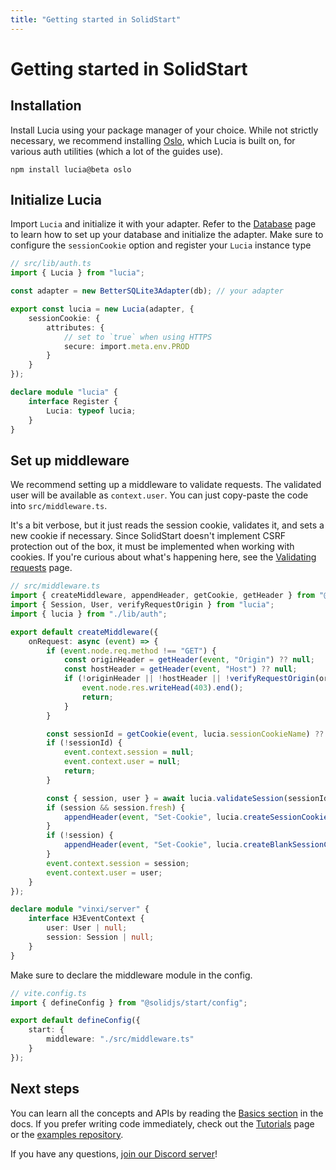 ```yaml
---
title: "Getting started in SolidStart"
---
```


# Getting started in SolidStart

## Installation

Install Lucia using your package manager of your choice. While not strictly necessary, we recommend installing [Oslo](https://oslo.js.org), which Lucia is built on, for various auth utilities (which a lot of the guides use).

```
npm install lucia@beta oslo
```

## Initialize Lucia

Import `Lucia` and initialize it with your adapter. Refer to the [Database](/database) page to learn how to set up your database and initialize the adapter. Make sure to configure the `sessionCookie` option and register your `Lucia` instance type

```ts
// src/lib/auth.ts
import { Lucia } from "lucia";

const adapter = new BetterSQLite3Adapter(db); // your adapter

export const lucia = new Lucia(adapter, {
	sessionCookie: {
		attributes: {
			// set to `true` when using HTTPS
			secure: import.meta.env.PROD
		}
	}
});

declare module "lucia" {
	interface Register {
		Lucia: typeof lucia;
	}
}
```

## Set up middleware

We recommend setting up a middleware to validate requests. The validated user will be available as `context.user`. You can just copy-paste the code into `src/middleware.ts`.

It's a bit verbose, but it just reads the session cookie, validates it, and sets a new cookie if necessary. Since SolidStart doesn't implement CSRF protection out of the box, it must be implemented when working with cookies. If you're curious about what's happening here, see the [Validating requests](/basics/validate-session-cookies/solidstart) page.

```ts
// src/middleware.ts
import { createMiddleware, appendHeader, getCookie, getHeader } from "@solidjs/start/server";
import { Session, User, verifyRequestOrigin } from "lucia";
import { lucia } from "./lib/auth";

export default createMiddleware({
	onRequest: async (event) => {
		if (event.node.req.method !== "GET") {
			const originHeader = getHeader(event, "Origin") ?? null;
			const hostHeader = getHeader(event, "Host") ?? null;
			if (!originHeader || !hostHeader || !verifyRequestOrigin(originHeader, [hostHeader])) {
				event.node.res.writeHead(403).end();
				return;
			}
		}

		const sessionId = getCookie(event, lucia.sessionCookieName) ?? null;
		if (!sessionId) {
			event.context.session = null;
			event.context.user = null;
			return;
		}

		const { session, user } = await lucia.validateSession(sessionId);
		if (session && session.fresh) {
			appendHeader(event, "Set-Cookie", lucia.createSessionCookie(session.id).serialize());
		}
		if (!session) {
			appendHeader(event, "Set-Cookie", lucia.createBlankSessionCookie().serialize());
		}
		event.context.session = session;
		event.context.user = user;
	}
});

declare module "vinxi/server" {
	interface H3EventContext {
		user: User | null;
		session: Session | null;
	}
}
```

Make sure to declare the middleware module in the config.

```ts
// vite.config.ts
import { defineConfig } from "@solidjs/start/config";

export default defineConfig({
	start: {
		middleware: "./src/middleware.ts"
	}
});
```

## Next steps

You can learn all the concepts and APIs by reading the [Basics section](/basics/sessions) in the docs. If you prefer writing code immediately, check out the [Tutorials](/tutorials) page or the [examples repository](https://github.com/lucia-auth/examples/tree/v3).

If you have any questions, [join our Discord server](https://discord.com/invite/PwrK3kpVR3)!
